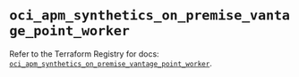 # `oci_apm_synthetics_on_premise_vantage_point_worker`

Refer to the Terraform Registry for docs: [`oci_apm_synthetics_on_premise_vantage_point_worker`](https://registry.terraform.io/providers/oracle/oci/6.37.0/docs/resources/apm_synthetics_on_premise_vantage_point_worker).
